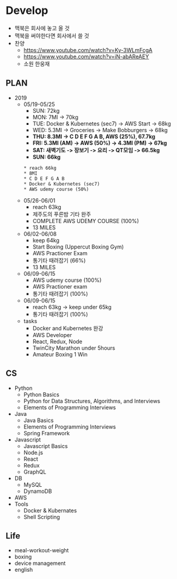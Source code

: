# Develop
* 맥북은 회사에 놓고 올 것
* 맥북을 써야한다면 회사에서 쓸 것
* 찬양
  * https://www.youtube.com/watch?v=Ky-3WLmFcgA
  * https://www.youtube.com/watch?v=iN-abAReAEY
  * 소원 한웅재
## PLAN
* 2019
  * 05/19-05/25
    * SUN: 72kg
    * MON: 7MI -> 70kg
    * TUE: Docker & Kubernetes (sec7) -> AWS Start -> 68kg
    * WED: 5.3MI -> Groceries -> Make Bobburgers -> 68kg
    * __THU: 8.3MI -> C D E F G A B, AWS (25%), 67.7kg__
    * __FRI: 5.3MI (AM) -> AWS (50%) -> 4.3MI (PM) -> 67kg__
    * __SAT: 새벽기도 -> 장보기 -> 요리 -> QT모임 -> 66.5kg__
    * __SUN: 66kg__
    ```
    * reach 66kg
    * 8MI
    * C D E F G A B
    * Docker & Kubernetes (sec7)
    * AWS udemy course (50%)
    ```
  * 05/26-06/01
    * reach 63kg
    * 제주도의 푸른밤 기타 완주
    * COMPLETE AWS UDEMY COURSE (100%)
    * 13 MILES
  * 06/02-06/08
    * keep 64kg
    * Start Boxing (Uppercut Boxing Gym)
    * AWS Practioner Exam
    * 통기타 때려잡기 (66%)
    * 13 MILES
  * 06/09-06/15
    * AWS udemy course (100%)
    * AWS Practioner exam
    * 통기타 때려잡기 (100%)
  * 06/09-06/15
    * reach 63kg -> keep under 65kg
    * 통기타 때려잡기 (100%)
  * tasks
    * Docker and Kubernetes 완강
    * AWS Developer
    * React, Redux, Node
    * TwinCity Marathon under 5hours
    * Amateur Boxing 1 Win

## CS
* Python
  * Python Basics
  * Python for Data Structures, Algorithms, and Interviews
  * Elements of Programming Interviews
* Java
  * Java Basics
  * Elements of Programming Interviews
  * Spring Framework
* Javascript
  * Javascript Basics
  * Node.js
  * React
  * Redux
  * GraphQL
* DB
  * MySQL
  * DynamoDB
* AWS
* Tools
  * Docker & Kubernates
  * Shell Scripting
  
## Life
* meal-workout-weight
* boxing
* device management
* english

